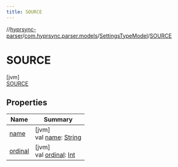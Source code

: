 ```yaml
---
title: SOURCE
---
```

//[hyprsync-parser](../../../../index.html)/[com.hyprsync.parser.models](../../index.html)/[SettingsTypeModel](../index.html)/[SOURCE](index.html)



# SOURCE



[jvm]\
[SOURCE](index.html)



## Properties


| Name | Summary |
|---|---|
| [name](index.html#-372974862%2FProperties%2F863300109) | [jvm]<br>val [name](index.html#-372974862%2FProperties%2F863300109): [String](https://kotlinlang.org/api/core/kotlin-stdlib/kotlin/-string/index.html) |
| [ordinal](index.html#-739389684%2FProperties%2F863300109) | [jvm]<br>val [ordinal](index.html#-739389684%2FProperties%2F863300109): [Int](https://kotlinlang.org/api/core/kotlin-stdlib/kotlin/-int/index.html) |
